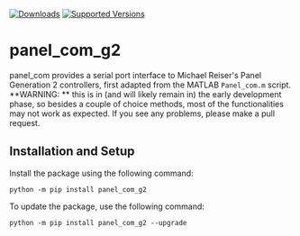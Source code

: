 [![Downloads](https://pepy.tech/badge/panel_com_g2)](https://pepy.tech/project/panel_com_g2)
[![Supported Versions](https://img.shields.io/pypi/pyversions/panel_com_g2.svg)](https://pypi.org/project/panel_com_g2)

# panel_com_g2

panel_com provides a serial port interface to Michael Reiser's Panel Generation 2 controllers, first adapted from the MATLAB `Panel_com.m` script.
**WARNING: ** this is in (and will likely remain in) the early development phase, so besides a couple of choice methods, most of the functionalities may not work as expected. If you see any problems, please make a pull request.

## Installation and Setup
Install the package using the following command:
```
python -m pip install panel_com_g2
```

To update the package, use the following command:
```
python -m pip install panel_com_g2 --upgrade
```
